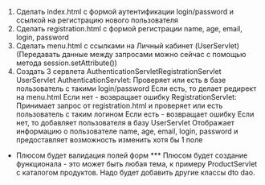 1) Сделать index.html с формой аутентификации
login/password и ссылкой на регистрацию нового пользователя
2) Сделать registration.html с формой регистрации
name, age, email, login, password
3) Сделать menu.html с ссылками на
Личный кабинет (UserServlet)
(Передавать данные между запросами можно сейчас с помощью метода session.setAttribute())
4) Создать 3 сервлета
AuthenticationServletRegistrationServlet
UserServlet
AuthenticationServlet:
Проверяет или есть в базе пользователь с такими login/password
Если есть, то делает редирект на menu.html
Если нет - возвращает ошибку
RegistrationServlet:
Принимает запрос от registration.html и проверяет или есть пользователь с таким логином
Если есть - возвращает ошибку
Если нет, то добавляет пользователя в базу
UserServlet
Отображает информацию о пользователе
name, age, email, login, password
и предоставляет возможность изменить хотя бы 1 поле
* Плюсом будет валидация полей форм
*** Плюсом будет создание функционала - это может быть любая тема, к примеру ProductServlet с каталогом продуктов. Надо будет добавить другие классы dto dao.